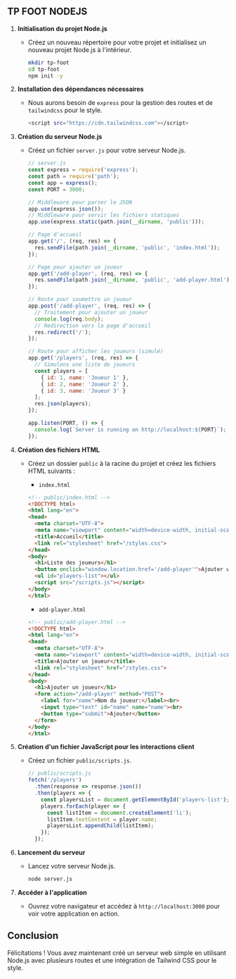 ## TP FOOT NODEJS

1. **Initialisation du projet Node.js**
   - Créez un nouveau répertoire pour votre projet et initialisez un nouveau projet Node.js à l'intérieur.

     ```bash
     mkdir tp-foot
     cd tp-foot
     npm init -y
     ```

2. **Installation des dépendances nécessaires**
   - Nous aurons besoin de `express` pour la gestion des routes et de `tailwindcss` pour le style.

     ```bash
     <script src="https://cdn.tailwindcss.com"></script>
     ```

3. **Création du serveur Node.js**
   - Créez un fichier `server.js` pour votre serveur Node.js.

     ```javascript
     // server.js
     const express = require('express');
     const path = require('path');
     const app = express();
     const PORT = 3000;

     // Middleware pour parser le JSON
     app.use(express.json());
     // Middleware pour servir les fichiers statiques
     app.use(express.static(path.join(__dirname, 'public')));

     // Page d'accueil
     app.get('/', (req, res) => {
       res.sendFile(path.join(__dirname, 'public', 'index.html'));
     });

     // Page pour ajouter un joueur
     app.get('/add-player', (req, res) => {
       res.sendFile(path.join(__dirname, 'public', 'add-player.html'));
     });

     // Route pour soumettre un joueur
     app.post('/add-player', (req, res) => {
       // Traitement pour ajouter un joueur
       console.log(req.body);
       // Redirection vers la page d'accueil
       res.redirect('/');
     });

     // Route pour afficher les joueurs (simulé)
     app.get('/players', (req, res) => {
       // Simulons une liste de joueurs
       const players = [
         { id: 1, name: 'Joueur 1' },
         { id: 2, name: 'Joueur 2' },
         { id: 3, name: 'Joueur 3' }
       ];
       res.json(players);
     });

     app.listen(PORT, () => {
       console.log(`Server is running on http://localhost:${PORT}`);
     });
     ```

5. **Création des fichiers HTML**
   - Créez un dossier `public` à la racine du projet et créez les fichiers HTML suivants :

     - `index.html`

     ```html
     <!-- public/index.html -->
     <!DOCTYPE html>
     <html lang="en">
     <head>
       <meta charset="UTF-8">
       <meta name="viewport" content="width=device-width, initial-scale=1.0">
       <title>Accueil</title>
       <link rel="stylesheet" href="/styles.css">
     </head>
     <body>
       <h1>Liste des joueurs</h1>
       <button onclick="window.location.href='/add-player'">Ajouter un joueur</button>
       <ul id="players-list"></ul>
       <script src="/scripts.js"></script>
     </body>
     </html>
     ```

     - `add-player.html`

     ```html
     <!-- public/add-player.html -->
     <!DOCTYPE html>
     <html lang="en">
     <head>
       <meta charset="UTF-8">
       <meta name="viewport" content="width=device-width, initial-scale=1.0">
       <title>Ajouter un joueur</title>
       <link rel="stylesheet" href="/styles.css">
     </head>
     <body>
       <h1>Ajouter un joueur</h1>
       <form action="/add-player" method="POST">
         <label for="name">Nom du joueur:</label><br>
         <input type="text" id="name" name="name"><br>
         <button type="submit">Ajouter</button>
       </form>
     </body>
     </html>
     ```

6. **Création d'un fichier JavaScript pour les interactions client**
   - Créez un fichier `public/scripts.js`.

     ```javascript
     // public/scripts.js
     fetch('/players')
       .then(response => response.json())
       .then(players => {
         const playersList = document.getElementById('players-list');
         players.forEach(player => {
           const listItem = document.createElement('li');
           listItem.textContent = player.name;
           playersList.appendChild(listItem);
         });
       });
     ```

7. **Lancement du serveur**
   - Lancez votre serveur Node.js.

     ```bash
     node server.js
     ```

9. **Accéder à l'application**
   - Ouvrez votre navigateur et accédez à `http://localhost:3000` pour voir votre application en action.

## Conclusion
Félicitations ! Vous avez maintenant créé un serveur web simple en utilisant Node.js avec plusieurs routes et une intégration de Tailwind CSS pour le style.
